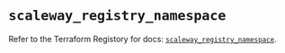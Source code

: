 # `scaleway_registry_namespace`

Refer to the Terraform Registory for docs: [`scaleway_registry_namespace`](https://registry.terraform.io/providers/scaleway/scaleway/2.19.0/docs/resources/registry_namespace).
